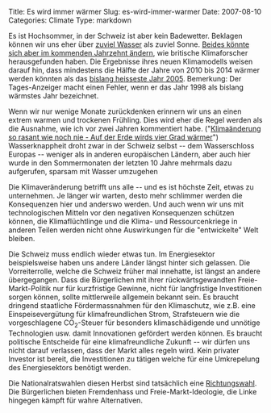 Title: Es wird immer wärmer
Slug: es-wird-immer-warmer
Date: 2007-08-10
Categories: Climate
Type: markdown

Es ist Hochsommer, in der Schweiz ist aber kein Badewetter. Beklagen können wir uns eher über [zuviel Wasser](http://www.tagi.ch/dyn/news/schweiz/779647.html) als zuviel Sonne. [Beides könnte sich aber im kommenden Jahrzehnt ändern](http://www.tagi.ch/dyn/news/vermischtes/779497.html), wie britische Klimaforscher herausgefunden haben. Die Ergebnisse ihres neuen Klimamodells weisen darauf hin, dass mindestens die Hälfte der Jahre von 2010 bis 2014 wärmer werden könnten als das [bislang heisseste Jahr 2005](http://spinlock.ch/blog/2005/12/18/2005-war-warmstes-jahr-seit-beginn-der-instrumentenmessungen/). Bemerkung: Der Tages-Anzeiger macht einen Fehler, wenn er das Jahr 1998 als bislang wärmstes Jahr bezeichnet.

Wenn wir nur wenige Monate zurückdenken erinnern wir uns an einen extrem warmen und trockenen Frühling. Dies wird eher die Regel werden als die Ausnahme, wie ich vor zwei Jahren kommentiert habe. ("[Klimaänderung so rasant wie noch nie - Auf der Erde wirds vier Grad wärmer](http://spinlock.ch/blog/2005/09/30/klimaanderung-so-rasant-wie-noch-nie/)") Wasserknappheit droht zwar in der Schweiz selbst -- dem Wasserschloss Europas -- weniger als in anderen europäischen Ländern, aber auch hier wurde in den Sommermonaten der letzten 10 Jahre mehrmals dazu aufgerufen, sparsam mit Wasser umzugehen

Die Klimaveränderung betrifft uns alle -- und es ist höchste Zeit, etwas zu unternehmen. Je länger wir warten, desto mehr schlimmer werden die Konsequenzen hier und anderswo werden. Und auch wenn wir uns mit technologischen Mitteln vor den negativen Konsequenzen schützen können, die Klimaflüchtlinge und die Klima- und Ressourcenkriege in anderen Teilen werden nicht ohne Auswirkungen für die "entwickelte" Welt bleiben.

Die Schweiz muss endlich wieder etwas tun. Im Energiesektor beispielsweise haben uns andere Länder längst hinter sich gelassen. Die Vorreiterrolle, welche die Schweiz früher mal innehatte, ist längst an andere übergegangen. Dass die Bürgerlichen mit ihrer rückwärtsgewandten Freie-Markt-Politik nur für kurzfristige Gewinne, nicht für langfristige Investitionen sorgen können, sollte mittlerweile allgemein bekannt sein. Es braucht dringend staatliche Fördermassnahmen für den Klimaschutz, wie z.B. eine Einspeisevergütung für klimafreundlichen Strom, Strafsteuern wie die vorgeschlagene CO<sub>2</sub>-Steuer für besonders klimaschädigende und unnötige Technologien usw. damit Innovationen gefördert werden können. Es braucht politische Entscheide für eine klimafreundliche Zukunft -- wir dürfen uns nicht darauf verlassen, dass der Markt alles regeln wird. Kein privater Investor ist bereit, die Investitionen zu tätigen welche für eine Umkrepelung des Energiesektors benötigt werden.

Die Nationalratswahlen diesen Herbst sind tatsächlich eine [Richtungswahl](http://www.ignoranz.ch/item/wahlkampf-zur-ideologischen-richtungswahl-hochstilisiert/). Die Bürgerlichen bieten Fremdenhass und Freie-Markt-Ideologie, die Linke hingegen kämpft für wahre Alternativen.
